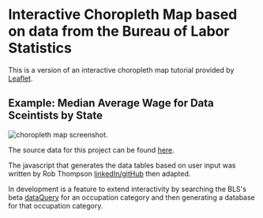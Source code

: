 # Interactive Choropleth Map based on data from the Bureau of Labor Statistics
This is a version of an interactive choropleth map tutorial provided by [Leaflet](https://leafletjs.com/examples/choropleth/).

## Example: Median Average Wage for Data Sceintists by State
![choropleth map screenshot](https://user-images.githubusercontent.com/79673051/137337947-d910e503-0d19-4d13-af60-2a93fa6b6014.jpg).


The source data for this project can be found [here](https://www.bls.gov/oes/special.requests/oesm20nat.zip).

The javascript that generates the data tables based on user input was written by Rob Thompson [linkedIn/](https://www.linkedin.com/in/robthompsoncolorado/)[gitHub](https://github.com/rob10thhuman) then adapted.

In development is a feature to extend interactivity by searching the BLS's beta [dataQuery](https://beta.bls.gov/dataQuery/) for an occupation category and then generating a database for that occupation category.
